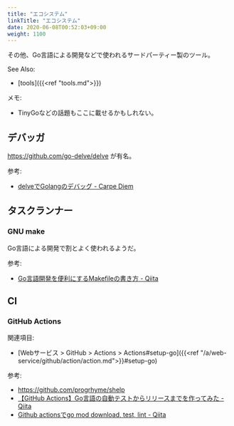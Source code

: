 ```yaml
---
title: "エコシステム"
linkTitle: "エコシステム"
date: 2020-06-08T00:52:03+09:00
weight: 1100
---
```


その他、Go言語による開発などで使われるサードパーティー製のツール。

See Also:

- [tools]({{<ref "tools.md">}})

メモ:

- TinyGoなどの話題もここに載せるかもしれない。

## デバッガ

https://github.com/go-delve/delve が有名。

参考:

- [delveでGolangのデバッグ - Carpe Diem](https://christina04.hatenablog.com/entry/2017/07/16/094140)

## タスクランナー
### GNU make

Go言語による開発で割とよく使われるようだ。

参考:

- [Go言語開発を便利にするMakefileの書き方 - Qiita](https://qiita.com/yoskeoka/items/317a3afab370155b3ae8)

## CI
### GitHub Actions

関連項目:

- [Webサービス > GitHub > Actions > Actions#setup-go]({{<ref "/a/web-service/github/action/action.md">}}#setup-go)

参考:

- https://github.com/progrhyme/shelp
- [【GitHub Actions】Go言語の自動テストからリリースまでを作ってみた - Qiita](https://qiita.com/x-color/items/f60025c20a547a7355b5)
- [Github actionsでgo mod download, test, lint - Qiita](https://qiita.com/0daryo/items/045be6ef98ae8164e8e7)
